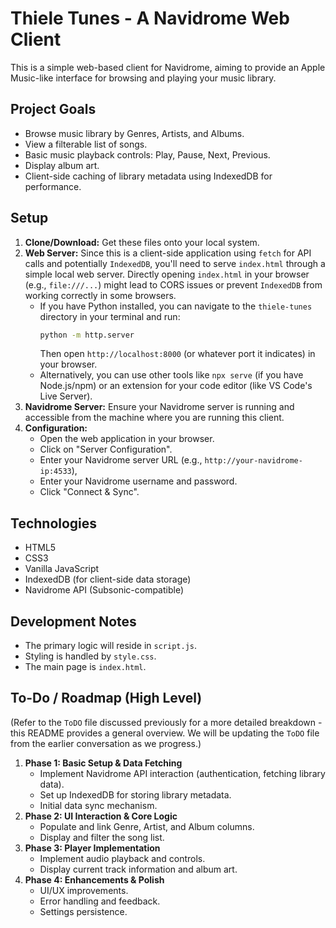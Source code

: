 # Thiele Tunes - A Navidrome Web Client

This is a simple web-based client for Navidrome, aiming to provide an Apple Music-like interface for browsing and playing your music library.

## Project Goals

-   Browse music library by Genres, Artists, and Albums.
-   View a filterable list of songs.
-   Basic music playback controls: Play, Pause, Next, Previous.
-   Display album art.
-   Client-side caching of library metadata using IndexedDB for performance.

## Setup

1.  **Clone/Download:** Get these files onto your local system.
2.  **Web Server:** Since this is a client-side application using `fetch` for API calls and potentially `IndexedDB`, you'll need to serve `index.html` through a simple local web server. Directly opening `index.html` in your browser (e.g., `file:///...`) might lead to CORS issues or prevent `IndexedDB` from working correctly in some browsers.
    *   If you have Python installed, you can navigate to the `thiele-tunes` directory in your terminal and run:
        ```bash
        python -m http.server
        ```
        Then open `http://localhost:8000` (or whatever port it indicates) in your browser.
    *   Alternatively, you can use other tools like `npx serve` (if you have Node.js/npm) or an extension for your code editor (like VS Code's Live Server).
3.  **Navidrome Server:** Ensure your Navidrome server is running and accessible from the machine where you are running this client.
4.  **Configuration:**
    *   Open the web application in your browser.
    *   Click on "Server Configuration".
    *   Enter your Navidrome server URL (e.g., `http://your-navidrome-ip:4533`),
    *   Enter your Navidrome username and password.
    *   Click "Connect & Sync".

## Technologies

-   HTML5
-   CSS3
-   Vanilla JavaScript
-   IndexedDB (for client-side data storage)
-   Navidrome API (Subsonic-compatible)

## Development Notes

-   The primary logic will reside in `script.js`.
-   Styling is handled by `style.css`.
-   The main page is `index.html`.

## To-Do / Roadmap (High Level)

(Refer to the `ToDO` file discussed previously for a more detailed breakdown - this README provides a general overview. We will be updating the `ToDO` file from the earlier conversation as we progress.)

1.  **Phase 1: Basic Setup & Data Fetching**
    *   Implement Navidrome API interaction (authentication, fetching library data).
    *   Set up IndexedDB for storing library metadata.
    *   Initial data sync mechanism.
2.  **Phase 2: UI Interaction & Core Logic**
    *   Populate and link Genre, Artist, and Album columns.
    *   Display and filter the song list.
3.  **Phase 3: Player Implementation**
    *   Implement audio playback and controls.
    *   Display current track information and album art.
4.  **Phase 4: Enhancements & Polish**
    *   UI/UX improvements.
    *   Error handling and feedback.
    *   Settings persistence. 
